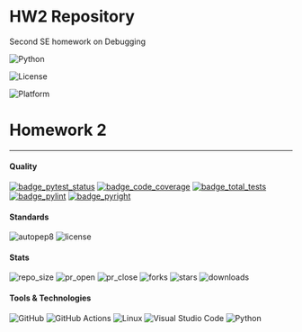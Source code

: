 # HW2 Repository

Second SE homework on Debugging

![Python](https://img.shields.io/badge/Python-3776AB?style=for-the-badge&logo=python&logoColor=white)

![License](https://img.shields.io/github/license/se-zeus/homework1.svg)

![Platform](https://img.shields.io/badge/Linux-FCC624?style=for-the-badge&logo=linux&logoColor=black)

<!-- [![Pytest](https://github.com/Anjan50/homework1/actions/workflows/pyflow.yaml/badge.svg?event=push&name=pytest_check)](https://github.com/Anjan50/homework1/actions/workflows/pyflow.yaml)
[![AutoPEP8](https://github.com/Anjan50/homework1/actions/workflows/pyflow.yaml/badge.svg?event=push&name=autopep8_check)](https://github.com/Anjan50/homework1/actions/workflows/pyflow.yaml)
[![Radon](https://github.com/Anjan50/homework1/actions/workflows/pyflow.yaml/badge.svg?event=push&name=radon_check)](https://github.com/Anjan50/homework1/actions/workflows/pyflow.yaml)
[![Bandit](https://github.com/Anjan50/homework1/actions/workflows/pyflow.yaml/badge.svg?event=push&name=bandit_check)](https://github.com/Anjan50/homework1/actions/workflows/pyflow.yaml) -->



# Homework 2


---

#### Quality
[![badge_pytest_status](https://img.shields.io/badge/PyTest-passing-brightgreen?logo=pytest&logoColor=white)](https://github.com/se-zeus/homework1/actions/runs/10841549225)
[![badge_code_coverage](https://img.shields.io/badge/coverage-100%25-brightgreen)](https://github.com/se-zeus/homework1/actions/runs/10841549225)
[![badge_total_tests](https://img.shields.io/badge/tests-9-blue?logo=pytest&logoColor=white&link=https%3A%2F%2Fgithub.com%2Fse-zeus%2Fhomework1%2Ftree%2Fmain%2Ftests)](https://github.com/se-zeus/homework1/tree/main/tests)
[![badge_pylint](https://img.shields.io/badge/pylint-10.00-brightgreen)](https://github.com/se-zeus/homework1/actions/runs/10841549225)
[![badge_pyright](https://img.shields.io/badge/pyright-passing-brightgreen)](https://github.com/se-zeus/homework1/actions/runs/10841549225)

#### Standards
![autopep8](https://img.shields.io/badge/code%20style-autopep8-blue)
![license](https://img.shields.io/github/license/se-zeus/homework1)

#### Stats
![repo_size](https://img.shields.io/github/repo-size/se-zeus/homework1)
![pr_open](https://img.shields.io/github/issues-pr/se-zeus/homework1)
![pr_close](https://img.shields.io/github/issues-pr-closed/se-zeus/homework1)
![forks](https://img.shields.io/github/forks/se-zeus/homework1?style=flat)
![stars](https://img.shields.io/github/stars/se-zeus/homework1?style=flat)
![downloads](https://img.shields.io/github/downloads/se-zeus/homework1/total)

#### Tools & Technologies
![GitHub](https://img.shields.io/badge/github-%23121011.svg?style=for-the-badge&logo=github&logoColor=white)
![GitHub Actions](https://img.shields.io/badge/github%20actions-%232671E5.svg?style=for-the-badge&logo=githubactions&logoColor=white)
![Linux](https://img.shields.io/badge/Linux-FCC624?style=for-the-badge&logo=linux&logoColor=black)
![Visual Studio Code](https://img.shields.io/badge/Visual%20Studio%20Code-0078d7.svg?style=for-the-badge&logo=visual-studio-code&logoColor=white)
![Python](https://img.shields.io/badge/python%203.13-3670A0?style=for-the-badge&logo=python&logoColor=ffdd54)


